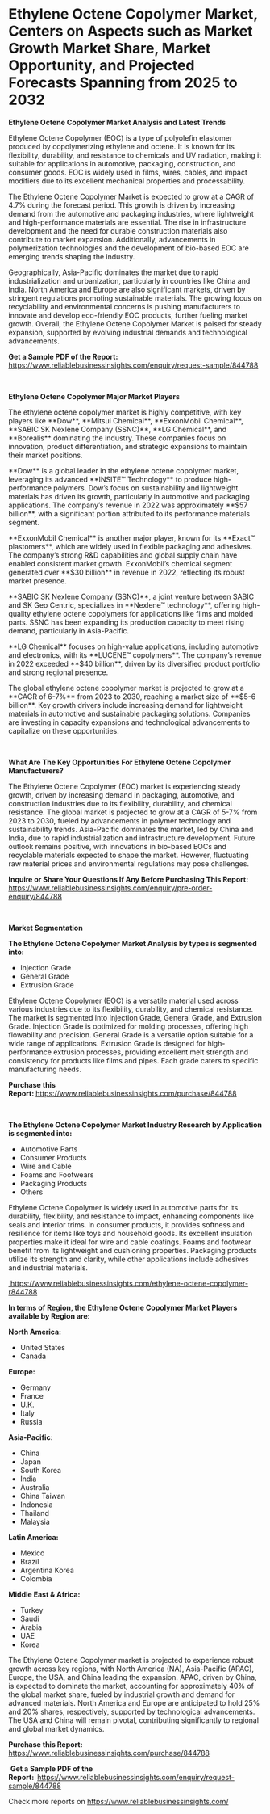 <p><h1>Ethylene Octene Copolymer Market, Centers on Aspects such as Market Growth Market Share, Market Opportunity, and Projected Forecasts Spanning from 2025 to 2032</h1></p><p><strong>Ethylene Octene Copolymer Market Analysis and Latest Trends</strong></p>
<p><p>Ethylene Octene Copolymer (EOC) is a type of polyolefin elastomer produced by copolymerizing ethylene and octene. It is known for its flexibility, durability, and resistance to chemicals and UV radiation, making it suitable for applications in automotive, packaging, construction, and consumer goods. EOC is widely used in films, wires, cables, and impact modifiers due to its excellent mechanical properties and processability.</p><p>The Ethylene Octene Copolymer Market is expected to grow at a CAGR of 4.7% during the forecast period. This growth is driven by increasing demand from the automotive and packaging industries, where lightweight and high-performance materials are essential. The rise in infrastructure development and the need for durable construction materials also contribute to market expansion. Additionally, advancements in polymerization technologies and the development of bio-based EOC are emerging trends shaping the industry.</p><p>Geographically, Asia-Pacific dominates the market due to rapid industrialization and urbanization, particularly in countries like China and India. North America and Europe are also significant markets, driven by stringent regulations promoting sustainable materials. The growing focus on recyclability and environmental concerns is pushing manufacturers to innovate and develop eco-friendly EOC products, further fueling market growth. Overall, the Ethylene Octene Copolymer Market is poised for steady expansion, supported by evolving industrial demands and technological advancements.</p></p>
<p><strong>Get a Sample PDF of the Report:&nbsp;</strong> <a href="https://www.reliablebusinessinsights.com/enquiry/request-sample/844788?utm_campaign=1847&utm_medium=2&utm_source=Github&utm_content=ia&utm_term=26012025&utm_id=ethylene-octene-copolymer">https://www.reliablebusinessinsights.com/enquiry/request-sample/844788</a></p>
<p>&nbsp;</p>
<p><strong>Ethylene Octene Copolymer Major Market Players</strong></p>
<p><p>The ethylene octene copolymer market is highly competitive, with key players like **Dow**, **Mitsui Chemical**, **ExxonMobil Chemical**, **SABIC SK Nexlene Company (SSNC)**, **LG Chemical**, and **Borealis** dominating the industry. These companies focus on innovation, product differentiation, and strategic expansions to maintain their market positions.</p><p>**Dow** is a global leader in the ethylene octene copolymer market, leveraging its advanced **INSITE™ Technology** to produce high-performance polymers. Dow’s focus on sustainability and lightweight materials has driven its growth, particularly in automotive and packaging applications. The company’s revenue in 2022 was approximately **$57 billion**, with a significant portion attributed to its performance materials segment.</p><p>**ExxonMobil Chemical** is another major player, known for its **Exact™ plastomers**, which are widely used in flexible packaging and adhesives. The company’s strong R&D capabilities and global supply chain have enabled consistent market growth. ExxonMobil’s chemical segment generated over **$30 billion** in revenue in 2022, reflecting its robust market presence.</p><p>**SABIC SK Nexlene Company (SSNC)**, a joint venture between SABIC and SK Geo Centric, specializes in **Nexlene™ technology**, offering high-quality ethylene octene copolymers for applications like films and molded parts. SSNC has been expanding its production capacity to meet rising demand, particularly in Asia-Pacific.</p><p>**LG Chemical** focuses on high-value applications, including automotive and electronics, with its **LUCENE™ copolymers**. The company’s revenue in 2022 exceeded **$40 billion**, driven by its diversified product portfolio and strong regional presence.</p><p>The global ethylene octene copolymer market is projected to grow at a **CAGR of 6-7%** from 2023 to 2030, reaching a market size of **$5-6 billion**. Key growth drivers include increasing demand for lightweight materials in automotive and sustainable packaging solutions. Companies are investing in capacity expansions and technological advancements to capitalize on these opportunities.</p></p>
<p>&nbsp;</p>
<p><strong>What Are The Key Opportunities For Ethylene Octene Copolymer Manufacturers?</strong></p>
<p><p>The Ethylene Octene Copolymer (EOC) market is experiencing steady growth, driven by increasing demand in packaging, automotive, and construction industries due to its flexibility, durability, and chemical resistance. The global market is projected to grow at a CAGR of 5-7% from 2023 to 2030, fueled by advancements in polymer technology and sustainability trends. Asia-Pacific dominates the market, led by China and India, due to rapid industrialization and infrastructure development. Future outlook remains positive, with innovations in bio-based EOCs and recyclable materials expected to shape the market. However, fluctuating raw material prices and environmental regulations may pose challenges.</p></p>
<p><strong>Inquire or Share Your Questions If Any Before Purchasing This Report:</strong> <a href="https://www.reliablebusinessinsights.com/enquiry/pre-order-enquiry/844788?utm_campaign=1847&utm_medium=2&utm_source=Github&utm_content=ia&utm_term=26012025&utm_id=ethylene-octene-copolymer">https://www.reliablebusinessinsights.com/enquiry/pre-order-enquiry/844788</a></p>
<p>&nbsp;</p>
<p><strong>Market Segmentation</strong></p>
<p><strong>The Ethylene Octene Copolymer Market Analysis by types is segmented into:</strong></p>
<p><ul><li>Injection Grade</li><li>General Grade</li><li>Extrusion Grade</li></ul></p>
<p><p>Ethylene Octene Copolymer (EOC) is a versatile material used across various industries due to its flexibility, durability, and chemical resistance. The market is segmented into Injection Grade, General Grade, and Extrusion Grade. Injection Grade is optimized for molding processes, offering high flowability and precision. General Grade is a versatile option suitable for a wide range of applications. Extrusion Grade is designed for high-performance extrusion processes, providing excellent melt strength and consistency for products like films and pipes. Each grade caters to specific manufacturing needs.</p></p>
<p><strong>Purchase this Report:&nbsp;</strong><a href="https://www.reliablebusinessinsights.com/purchase/844788?utm_campaign=1847&utm_medium=2&utm_source=Github&utm_content=ia&utm_term=26012025&utm_id=ethylene-octene-copolymer">https://www.reliablebusinessinsights.com/purchase/844788</a></p>
<p>&nbsp;</p>
<p><strong>The Ethylene Octene Copolymer Market Industry Research by Application is segmented into:</strong></p>
<p><ul><li>Automotive Parts</li><li>Consumer Products</li><li>Wire and Cable</li><li>Foams and Footwears</li><li>Packaging Products</li><li>Others</li></ul></p>
<p><p>Ethylene Octene Copolymer is widely used in automotive parts for its durability, flexibility, and resistance to impact, enhancing components like seals and interior trims. In consumer products, it provides softness and resilience for items like toys and household goods. Its excellent insulation properties make it ideal for wire and cable coatings. Foams and footwear benefit from its lightweight and cushioning properties. Packaging products utilize its strength and clarity, while other applications include adhesives and industrial materials.</p></p>
<p><a href="https://www.reliablebusinessinsights.com/ethylene-octene-copolymer-r844788?utm_campaign=1847&utm_medium=2&utm_source=Github&utm_content=ia&utm_term=26012025&utm_id=ethylene-octene-copolymer">&nbsp;https://www.reliablebusinessinsights.com/ethylene-octene-copolymer-r844788</a></p>
<p><strong>In terms of Region, the Ethylene Octene Copolymer Market Players available by Region are:</strong></p>
<p>
    <p> <strong> North America: </strong>
        <ul>
            <li>United States</li>
            <li>Canada</li>
        </ul>
        </p> 
    <p> <strong> Europe: </strong>
        <ul>
            <li>Germany</li>
            <li>France</li>
            <li>U.K.</li>
            <li>Italy</li>
            <li>Russia</li>
        </ul>
        </p> 
    <p> <strong> Asia-Pacific: </strong>
        <ul>
            <li>China</li>
            <li>Japan</li>
            <li>South Korea</li>
            <li>India</li>
            <li>Australia</li>
            <li>China Taiwan</li>
            <li>Indonesia</li>
            <li>Thailand</li>
            <li>Malaysia</li>
        </ul>
        </p> 
    <p> <strong> Latin America: </strong>
        <ul>
            <li>Mexico</li>
            <li>Brazil</li>
            <li>Argentina Korea</li>
            <li>Colombia</li>
        </ul>
        </p> 
    <p> <strong> Middle East & Africa: </strong>
        <ul>
            <li>Turkey</li>
            <li>Saudi</li>
            <li>Arabia</li>
            <li>UAE</li>
            <li>Korea</li>
        </ul>
    </p>
    </p>
<p><p>The Ethylene Octene Copolymer market is projected to experience robust growth across key regions, with North America (NA), Asia-Pacific (APAC), Europe, the USA, and China leading the expansion. APAC, driven by China, is expected to dominate the market, accounting for approximately 40% of the global market share, fueled by industrial growth and demand for advanced materials. North America and Europe are anticipated to hold 25% and 20% shares, respectively, supported by technological advancements. The USA and China will remain pivotal, contributing significantly to regional and global market dynamics.</p></p>
<p><strong>Purchase this Report: </strong><a href="https://www.reliablebusinessinsights.com/purchase/844788?utm_campaign=1847&utm_medium=2&utm_source=Github&utm_content=ia&utm_term=26012025&utm_id=ethylene-octene-copolymer">https://www.reliablebusinessinsights.com/purchase/844788</a></p>
<p>&nbsp;<strong>Get a Sample PDF of the Report:&nbsp;&nbsp;</strong><a href="https://www.reliablebusinessinsights.com/enquiry/request-sample/844788?utm_campaign=1847&utm_medium=2&utm_source=Github&utm_content=ia&utm_term=26012025&utm_id=ethylene-octene-copolymer">https://www.reliablebusinessinsights.com/enquiry/request-sample/844788</a></p>
<p><strong></strong></p>
<p>Check more reports on <a href="https://www.reliablebusinessinsights.com/?utm_campaign=1847&utm_medium=2&utm_source=Github&utm_content=ia&utm_term=26012025&utm_id=ethylene-octene-copolymer">https://www.reliablebusinessinsights.com/</a></p>